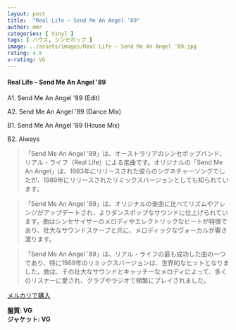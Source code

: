 ```yaml
---
layout: post
title:  "Real Life – Send Me An Angel '89"
author: mmr
categories: [ Vinyl ]
tags: [ ハウス, シンセポップ ]
image: ../assets/images/Real Life – Send Me An Angel '89.jpg
rating: 4.5
v-rating: VG
---
```


#### Real Life – Send Me An Angel '89

A1. Send Me An Angel '89 (Edit)

A2. Send Me An Angel '89 (Dance Mix)

B1. Send Me An Angel '89 (House Mix)

B2. Always

> 「Send Me An Angel '89」は、オーストラリアのシンセポップバンド、リアル・ライフ（Real Life）による楽曲です。オリジナルの「Send Me An Angel」は、1983年にリリースされた彼らのシグネチャーソングでしたが、1989年にリリースされたリミックスバージョンとしても知られています。

> 「Send Me An Angel '89」は、オリジナルの楽曲に比べてリズムやアレンジがアップデートされ、よりダンスポップなサウンドに仕上げられています。曲はシンセサイザーのメロディやエレクトリックなビートが特徴であり、壮大なサウンドスケープと共に、メロディックなヴォーカルが響き渡ります。

> 「Send Me An Angel '89」は、リアル・ライフの最も成功した曲の一つであり、特に1989年のリミックスバージョンは、世界的なヒットとなりました。曲は、その壮大なサウンドとキャッチーなメロディによって、多くのリスナーに愛され、クラブやラジオで頻繁にプレイされました。



[メルカリで購入](https://jp.mercari.com/item/m25923654306)

<div class="mt-4 mb-4 d-flex align-items-center">
<strong class="mr-1">盤質: VG</strong>
</div>
<div class="mt-4 mb-4 d-flex align-items-center">
<strong class="mr-1">ジャケット: VG</strong>
</div>
